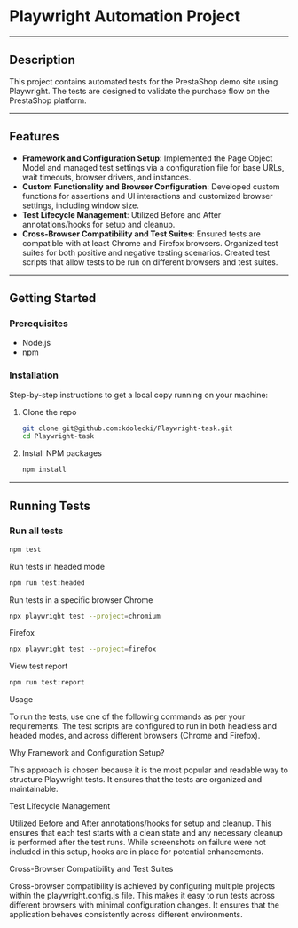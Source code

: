 # Playwright Automation Project

---

## Description

This project contains automated tests for the PrestaShop demo site using Playwright. The tests are designed to validate the purchase flow on the PrestaShop platform.

---

## Features

- **Framework and Configuration Setup**: Implemented the Page Object Model and managed test settings via a configuration file for base URLs, wait timeouts, browser drivers, and instances.
- **Custom Functionality and Browser Configuration**: Developed custom functions for assertions and UI interactions and customized browser settings, including window size.
- **Test Lifecycle Management**: Utilized Before and After annotations/hooks for setup and cleanup.
- **Cross-Browser Compatibility and Test Suites**: Ensured tests are compatible with at least Chrome and Firefox browsers. Organized test suites for both positive and negative testing scenarios. Created test scripts that allow tests to be run on different browsers and test suites.

---

## Getting Started

### Prerequisites

- Node.js
- npm

### Installation

Step-by-step instructions to get a local copy running on your machine:

1. Clone the repo

   ```sh
   git clone git@github.com:kdolecki/Playwright-task.git
   cd Playwright-task
   ```

2. Install NPM packages

   ```sh
   npm install
   ```


---

## Running Tests

### Run all tests

```sh
npm test
```

Run tests in headed mode
 ```sh
npm run test:headed
```
Run tests in a specific browser
Chrome
 ```sh
npx playwright test --project=chromium
```
Firefox
 ```sh
npx playwright test --project=firefox
```
View test report

 ```sh
npm run test:report
```
Usage

To run the tests, use one of the following commands as per your requirements. The test scripts are configured to run in both headless and headed modes, and across different browsers (Chrome and Firefox).

Why Framework and Configuration Setup?

This approach is chosen because it is the most popular and readable way to structure Playwright tests. It ensures that the tests are organized and maintainable.

Test Lifecycle Management

Utilized Before and After annotations/hooks for setup and cleanup. This ensures that each test starts with a clean state and any necessary cleanup is performed after the test runs. While screenshots on failure were not included in this setup, hooks are in place for potential enhancements.

Cross-Browser Compatibility and Test Suites

Cross-browser compatibility is achieved by configuring multiple projects within the playwright.config.js file. This makes it easy to run tests across different browsers with minimal configuration changes. It ensures that the application behaves consistently across different environments.
```
